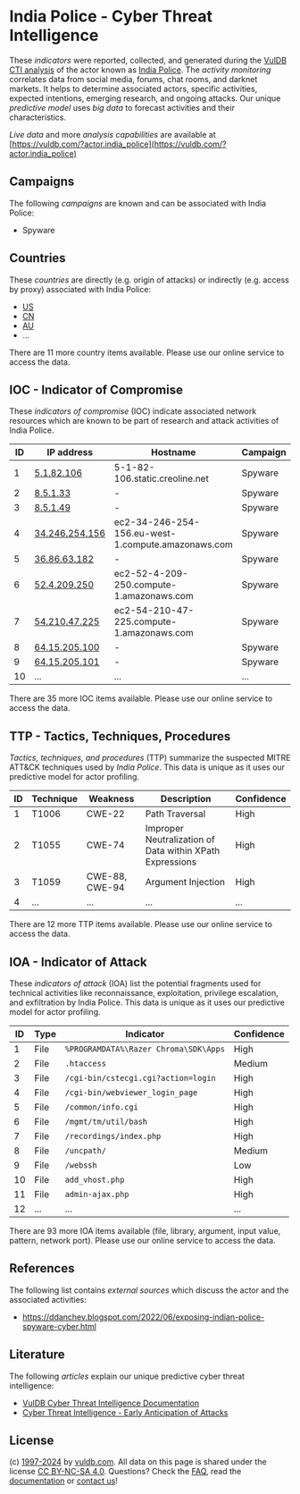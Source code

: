 # India Police - Cyber Threat Intelligence

These _indicators_ were reported, collected, and generated during the [VulDB CTI analysis](https://vuldb.com/?kb.cti) of the actor known as [India Police](https://vuldb.com/?actor.india_police). The _activity monitoring_ correlates data from social media, forums, chat rooms, and darknet markets. It helps to determine associated actors, specific activities, expected intentions, emerging research, and ongoing attacks. Our unique _predictive model_ uses _big data_ to forecast activities and their characteristics.

_Live data_ and more _analysis capabilities_ are available at [https://vuldb.com/?actor.india_police](https://vuldb.com/?actor.india_police)

## Campaigns

The following _campaigns_ are known and can be associated with India Police:

* Spyware

## Countries

These _countries_ are directly (e.g. origin of attacks) or indirectly (e.g. access by proxy) associated with India Police:

* [US](https://vuldb.com/?country.us)
* [CN](https://vuldb.com/?country.cn)
* [AU](https://vuldb.com/?country.au)
* ...

There are 11 more country items available. Please use our online service to access the data.

## IOC - Indicator of Compromise

These _indicators of compromise_ (IOC) indicate associated network resources which are known to be part of research and attack activities of India Police.

ID | IP address | Hostname | Campaign | Confidence
-- | ---------- | -------- | -------- | ----------
1 | [5.1.82.106](https://vuldb.com/?ip.5.1.82.106) | 5-1-82-106.static.creoline.net | Spyware | High
2 | [8.5.1.33](https://vuldb.com/?ip.8.5.1.33) | - | Spyware | High
3 | [8.5.1.49](https://vuldb.com/?ip.8.5.1.49) | - | Spyware | High
4 | [34.246.254.156](https://vuldb.com/?ip.34.246.254.156) | ec2-34-246-254-156.eu-west-1.compute.amazonaws.com | Spyware | Medium
5 | [36.86.63.182](https://vuldb.com/?ip.36.86.63.182) | - | Spyware | High
6 | [52.4.209.250](https://vuldb.com/?ip.52.4.209.250) | ec2-52-4-209-250.compute-1.amazonaws.com | Spyware | Medium
7 | [54.210.47.225](https://vuldb.com/?ip.54.210.47.225) | ec2-54-210-47-225.compute-1.amazonaws.com | Spyware | Medium
8 | [64.15.205.100](https://vuldb.com/?ip.64.15.205.100) | - | Spyware | High
9 | [64.15.205.101](https://vuldb.com/?ip.64.15.205.101) | - | Spyware | High
10 | ... | ... | ... | ...

There are 35 more IOC items available. Please use our online service to access the data.

## TTP - Tactics, Techniques, Procedures

_Tactics, techniques, and procedures_ (TTP) summarize the suspected MITRE ATT&CK techniques used by _India Police_. This data is unique as it uses our predictive model for actor profiling.

ID | Technique | Weakness | Description | Confidence
-- | --------- | -------- | ----------- | ----------
1 | T1006 | CWE-22 | Path Traversal | High
2 | T1055 | CWE-74 | Improper Neutralization of Data within XPath Expressions | High
3 | T1059 | CWE-88, CWE-94 | Argument Injection | High
4 | ... | ... | ... | ...

There are 12 more TTP items available. Please use our online service to access the data.

## IOA - Indicator of Attack

These _indicators of attack_ (IOA) list the potential fragments used for technical activities like reconnaissance, exploitation, privilege escalation, and exfiltration by India Police. This data is unique as it uses our predictive model for actor profiling.

ID | Type | Indicator | Confidence
-- | ---- | --------- | ----------
1 | File | `%PROGRAMDATA%\Razer Chroma\SDK\Apps` | High
2 | File | `.htaccess` | Medium
3 | File | `/cgi-bin/cstecgi.cgi?action=login` | High
4 | File | `/cgi-bin/webviewer_login_page` | High
5 | File | `/common/info.cgi` | High
6 | File | `/mgmt/tm/util/bash` | High
7 | File | `/recordings/index.php` | High
8 | File | `/uncpath/` | Medium
9 | File | `/webssh` | Low
10 | File | `add_vhost.php` | High
11 | File | `admin-ajax.php` | High
12 | ... | ... | ...

There are 93 more IOA items available (file, library, argument, input value, pattern, network port). Please use our online service to access the data.

## References

The following list contains _external sources_ which discuss the actor and the associated activities:

* https://ddanchev.blogspot.com/2022/06/exposing-indian-police-spyware-cyber.html

## Literature

The following _articles_ explain our unique predictive cyber threat intelligence:

* [VulDB Cyber Threat Intelligence Documentation](https://vuldb.com/?kb.cti)
* [Cyber Threat Intelligence - Early Anticipation of Attacks](https://www.scip.ch/en/?labs.20201022)

## License

(c) [1997-2024](https://vuldb.com/?kb.changelog) by [vuldb.com](https://vuldb.com/?kb.about). All data on this page is shared under the license [CC BY-NC-SA 4.0](https://creativecommons.org/licenses/by-nc-sa/4.0/). Questions? Check the [FAQ](https://vuldb.com/?kb.faq), read the [documentation](https://vuldb.com/?kb) or [contact us](https://vuldb.com/?contact)!
